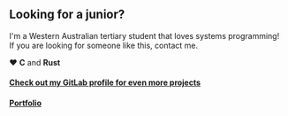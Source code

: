 ## Looking for a junior?
I'm a Western Australian tertiary student that loves systems programming!  
If you are looking for someone like this, contact me.  
  
❤️ **C** and **Rust**

#### [Check out my GitLab profile for even more projects](https://gitlab.com/AidoP1)
#### [Portfolio](https://aidop.github.io)
